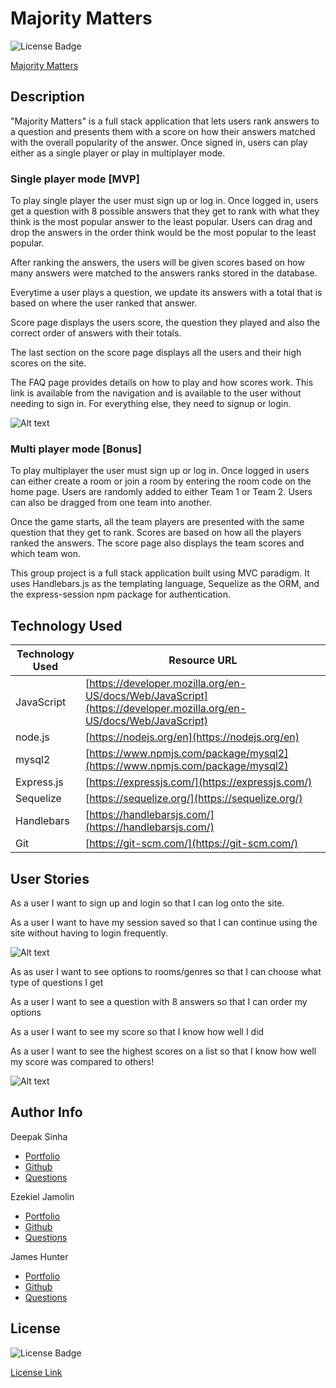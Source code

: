 # Majority Matters
![License Badge](https://img.shields.io/badge/License-MIT-yellow.svg)

[Majority Matters](https://majority-matters-080972dae02f.herokuapp.com/)

## Description 

"Majority Matters" is a full stack application that lets users rank answers to a question and presents them with a score on how their answers matched with the overall popularity of the answer.
Once signed in, users can play either as a single player or play in multiplayer mode.

### Single player mode [MVP]

To play single player the user must sign up or log in. Once logged in, users get a question with 8 possible answers that they get to rank with what they think is the most popular answer to the least popular.
Users can drag and drop the answers in the order think would be the most popular to the least popular.

After ranking the answers, the users will be given scores based on how many answers were matched to the answers ranks stored in the database. 

Everytime a user plays a question, we update its answers with a total that is based on where the user ranked that answer.

Score page displays the users score, the question they played and also the correct order of answers with their totals.

The last section on the score page displays all the users and their high scores on the site.

The FAQ page provides details on how to play and how scores work. This link is available from the navigation and is available to the user without needing to sign in.  For everything else, they need to signup or login.

![Alt text](<public/images/Majority Matters Playthrough.gif>)

### Multi player mode [Bonus]

To play multiplayer the user must sign up or log in. Once logged in users can either create a room or join a room by entering the room code on the home page. Users are randomly added to either Team 1 or Team 2. Users can also be dragged from one team into another.

Once the game starts, all the team players are presented with the same question that they get to rank.  Scores are based on how all the players ranked the answers. The score page also displays the team scores and which team won.

This group project is a full stack application built using MVC paradigm.
It uses Handlebars.js as the templating language, Sequelize as the ORM, and the express-session npm package for authentication.

## Technology Used 

| Technology Used         | Resource URL           | 
| ------------- |-------------| 
| JavaScript    | [https://developer.mozilla.org/en-US/docs/Web/JavaScript](https://developer.mozilla.org/en-US/docs/Web/JavaScript) | 
| node.js    | [https://nodejs.org/en](https://nodejs.org/en) | 
| mysql2    | [https://www.npmjs.com/package/mysql2](https://www.npmjs.com/package/mysql2) | 
| Express.js    | [https://expressjs.com/](https://expressjs.com/) | 
| Sequelize    | [https://sequelize.org/](https://sequelize.org/) | 
| Handlebars    | [https://handlebarsjs.com/](https://handlebarsjs.com/) | 
| Git | [https://git-scm.com/](https://git-scm.com/)     |   


## User Stories

As a user I want to sign up and login so that I can log onto the site.

As a user I want to have my session saved so that I can continue using the site without having to login frequently.

![Alt text](<public/images/Majority Matters Login.gif>)

As as user I want to see options to rooms/genres so that I can choose what type of questions I get

As a user I want to see a question with 8 answers so that I can order my options

As a user I want to see my score so that I know how well I did

As a user I want to see the highest scores on a list so that I know how well my score was compared to others!

![Alt text](<public/images/Majority Matters Playthrough.gif>)

## Author Info

Deepak Sinha
* [Portfolio](https://dee-here.github.io/portfolio/)
* [Github](https://github.com/dee-here)
* [Questions ](mailto:deepakdilse@gmail.com)

Ezekiel Jamolin
* [Portfolio](https://ezekiel186.github.io/portfolio/)
* [Github](https://github.com/Ezekiel186)
* [Questions ](mailto:ezekieljamolin186@gmail.com)

James Hunter
* [Portfolio](https://jamessahunter.github.io/portfolio/)
* [Github](https://github.com/jamessahunter)
* [Questions ](mailto:jamessahunter@gmail.com)

## License
![License Badge](https://img.shields.io/badge/License-MIT-yellow.svg)  

[License Link](https://choosealicense.com/licenses/mit/)  
